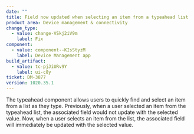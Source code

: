 ```yaml
---
date: ""
title: Field now updated when selecting an item from a typeahead list
product_area: Device management & connectivity
change_type:
  - value: change-VSkj2iV9m
    label: Fix
component:
  - value: component--KIsStyzM
    label: Device Management app
build_artifact:
  - value: tc-pjJiURv9Y
    label: ui-c8y
ticket: DM-3877
version: 1020.35.1
---
```

The typeahead component allows users to quickly find and select an item from a list as they type. Previously, when a user selected an item from the typeahead list, the associated field would not update with the selected value. Now, when a user selects an item from the list, the associated field will immediately be updated with the selected value.